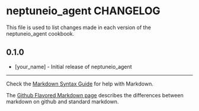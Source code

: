 neptuneio_agent CHANGELOG
=========================

This file is used to list changes made in each version of the neptuneio_agent cookbook.

0.1.0
-----
- [your_name] - Initial release of neptuneio_agent

- - -
Check the [Markdown Syntax Guide](http://daringfireball.net/projects/markdown/syntax) for help with Markdown.

The [Github Flavored Markdown page](http://github.github.com/github-flavored-markdown/) describes the differences between markdown on github and standard markdown.
